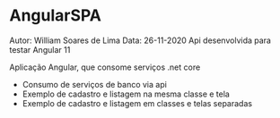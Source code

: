 # AngularSPA

Autor: William Soares de Lima Data: 26-11-2020
Api desenvolvida para testar Angular 11

Aplicação Angular, que consome serviços .net core
- Consumo de serviços de banco via api
- Exemplo de cadastro e listagem na mesma classe e tela
- Exemplo de cadastro e listagem em classes e telas separadas

